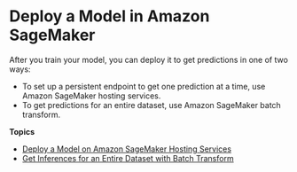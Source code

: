 # Deploy a Model in Amazon SageMaker<a name="how-it-works-deployment"></a>

After you train your model, you can deploy it to get predictions in one of two ways:
+ To set up a persistent endpoint to get one prediction at a time, use Amazon SageMaker hosting services\.
+ To get predictions for an entire dataset, use Amazon SageMaker batch transform\.

**Topics**
+ [Deploy a Model on Amazon SageMaker Hosting Services](how-it-works-hosting.md)
+ [Get Inferences for an Entire Dataset with Batch Transform](how-it-works-batch.md)
